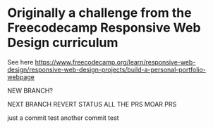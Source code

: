 # Originally a challenge from the Freecodecamp Responsive Web Design curriculum

See here <a href> https://www.freecodecamp.org/learn/responsive-web-design/responsive-web-design-projects/build-a-personal-portfolio-webpage </a>

NEW BRANCH?

NEXT BRANCH REVERT STATUS
ALL THE PRS
MOAR PRS

just a commit test
another commit test
